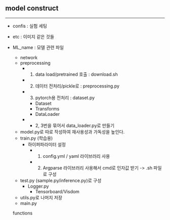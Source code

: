 ## model construct
---
- confis : 실험 세팅
- etc : 이미지 같은 것들
- ML_name : 모델 관련 파일
    - network
    - preprocessing
        - 1. data load/pretrained 호출 : download.sh
        - 2. 데이터 전처리/pickle로 : preprocessing.py
        - 3. pytorch용 전처리 : dataset.py
            - Dataset
            - Transforms
            - DataLoader
        - * 2, 3번을 묶어서 data_loader.py로 만들기
    - model.py로 따로 작성하여 재사용성과 가독성을 높인다.
    - train.py (학습용)
        - 하이퍼파라미터 설정
            - 1. config.yml / yaml 라이브러리 사용
            - 2. Argparse 라이브러리 사용해서 cmd로 인자값 받기 -> .sh 파일로 구성
    - test.py (sample.py/inference.py)로 구성
        - Logger.py
            - Tensorboard/Visdom
     - utils.py로 나머지 저장
     - main.py
         
    
    functions
